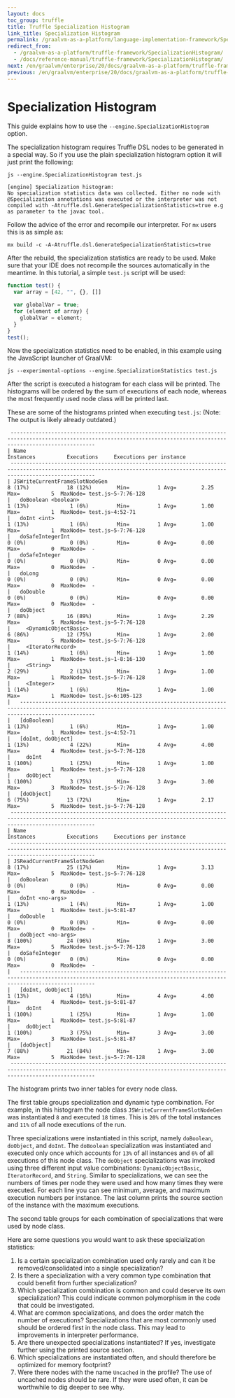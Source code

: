 ```yaml
---
layout: docs
toc_group: truffle
title: Truffle Specialization Histogram
link_title: Specialization Histogram
permalink: /graalvm-as-a-platform/language-implementation-framework/SpecializationHistogram/
redirect_from:
  - /graalvm-as-a-platform/truffle-framework/SpecializationHistogram/
  - /docs/reference-manual/truffle-framework/SpecializationHistogram/
next: /en/graalvm/enterprise/20/docs/graalvm-as-a-platform/truffle-framework/SpecializationTesting/
previous: /en/graalvm/enterprise/20/docs/graalvm-as-a-platform/truffle-framework/Options/
---
```

# Specialization Histogram

This guide explains how to use the `--engine.SpecializationHistogram` option.

The specialization histogram requires Truffle DSL nodes to be generated in a special way.
So if you use the plain specialization histogram option it will just print the following:

```shell
js --engine.SpecializationHistogram test.js

[engine] Specialization histogram:
No specialization statistics data was collected. Either no node with @Specialization annotations was executed or the interpreter was not compiled with -Atruffle.dsl.GenerateSpecializationStatistics=true e.g as parameter to the javac tool.
```
Follow the advice of the error and recompile our interpreter.
For `mx` users this is as simple as:

```shell
mx build -c -A-Atruffle.dsl.GenerateSpecializationStatistics=true
```

After the rebuild, the specialization statistics are ready to be used.
Make sure that your IDE does not recompile the sources automatically in the meantime.
In this tutorial, a simple `test.js` script will be used:

```js
function test() {
  var array = [42, "", {}, []]

  var globalVar = true;
  for (element of array) {
    globalVar = element;
  }
}
test();
```

Now the specialization statistics need to be enabled, in this example using the JavaScript launcher of GraalVM:

```shell
js --experimental-options --engine.SpecializationStatistics test.js
```

After the script is executed a histogram for each class will be printed.
The histograms will be ordered by the sum of executions of each node, whereas the most frequently used node class will be printed last.

These are some of the histograms printed when executing `test.js`:
(Note: The output is likely already outdated.)

```shell
 -----------------------------------------------------------------------------------------------------------------------------------------------------------------------
| Name                                                                         Instances          Executions     Executions per instance
 -----------------------------------------------------------------------------------------------------------------------------------------------------------------------
| JSWriteCurrentFrameSlotNodeGen                                               8 (17%)            18 (12%)        Min=         1 Avg=        2.25 Max=          5  MaxNode= test.js~5-7:76-128
|   doBoolean <boolean>                                                          1 (13%)             1 (6%)         Min=         1 Avg=        1.00 Max=          1  MaxNode= test.js~4:52-71
|   doInt <int>                                                                  1 (13%)             1 (6%)         Min=         1 Avg=        1.00 Max=          1  MaxNode= test.js~5-7:76-128
|   doSafeIntegerInt                                                             0 (0%)              0 (0%)         Min=         0 Avg=        0.00 Max=          0  MaxNode=  -
|   doSafeInteger                                                                0 (0%)              0 (0%)         Min=         0 Avg=        0.00 Max=          0  MaxNode=  -
|   doLong                                                                       0 (0%)              0 (0%)         Min=         0 Avg=        0.00 Max=          0  MaxNode=  -
|   doDouble                                                                     0 (0%)              0 (0%)         Min=         0 Avg=        0.00 Max=          0  MaxNode=  -
|   doObject                                                                     7 (88%)            16 (89%)        Min=         1 Avg=        2.29 Max=          5  MaxNode= test.js~5-7:76-128
|     <DynamicObjectBasic>                                                         6 (86%)            12 (75%)        Min=         1 Avg=        2.00 Max=          5  MaxNode= test.js~5-7:76-128
|     <IteratorRecord>                                                             1 (14%)             1 (6%)         Min=         1 Avg=        1.00 Max=          1  MaxNode= test.js~1-8:16-130
|     <String>                                                                     2 (29%)             2 (13%)        Min=         1 Avg=        1.00 Max=          1  MaxNode= test.js~5-7:76-128
|     <Integer>                                                                    1 (14%)             1 (6%)         Min=         1 Avg=        1.00 Max=          1  MaxNode= test.js~6:105-123
|   --------------------------------------------------------------------------------------------------------------------------------------------------------------------
|   [doBoolean]                                                                  1 (13%)             1 (6%)         Min=         1 Avg=        1.00 Max=          1  MaxNode= test.js~4:52-71
|   [doInt, doObject]                                                            1 (13%)             4 (22%)        Min=         4 Avg=        4.00 Max=          4  MaxNode= test.js~5-7:76-128
|     doInt                                                                        1 (100%)            1 (25%)        Min=         1 Avg=        1.00 Max=          1  MaxNode= test.js~5-7:76-128
|     doObject                                                                     1 (100%)            3 (75%)        Min=         3 Avg=        3.00 Max=          3  MaxNode= test.js~5-7:76-128
|   [doObject]                                                                   6 (75%)            13 (72%)        Min=         1 Avg=        2.17 Max=          5  MaxNode= test.js~5-7:76-128
 -----------------------------------------------------------------------------------------------------------------------------------------------------------------------
| Name                                                                         Instances          Executions     Executions per instance
 -----------------------------------------------------------------------------------------------------------------------------------------------------------------------
| JSReadCurrentFrameSlotNodeGen                                                8 (17%)            25 (17%)        Min=         1 Avg=        3.13 Max=          5  MaxNode= test.js~5-7:76-128
|   doBoolean                                                                    0 (0%)              0 (0%)         Min=         0 Avg=        0.00 Max=          0  MaxNode=  -
|   doInt <no-args>                                                              1 (13%)             1 (4%)         Min=         1 Avg=        1.00 Max=          1  MaxNode= test.js~5:81-87
|   doDouble                                                                     0 (0%)              0 (0%)         Min=         0 Avg=        0.00 Max=          0  MaxNode=  -
|   doObject <no-args>                                                           8 (100%)           24 (96%)        Min=         1 Avg=        3.00 Max=          5  MaxNode= test.js~5-7:76-128
|   doSafeInteger                                                                0 (0%)              0 (0%)         Min=         0 Avg=        0.00 Max=          0  MaxNode=  -
|   --------------------------------------------------------------------------------------------------------------------------------------------------------------------
|   [doInt, doObject]                                                            1 (13%)             4 (16%)        Min=         4 Avg=        4.00 Max=          4  MaxNode= test.js~5:81-87
|     doInt                                                                        1 (100%)            1 (25%)        Min=         1 Avg=        1.00 Max=          1  MaxNode= test.js~5:81-87
|     doObject                                                                     1 (100%)            3 (75%)        Min=         3 Avg=        3.00 Max=          3  MaxNode= test.js~5:81-87
|   [doObject]                                                                   7 (88%)            21 (84%)        Min=         1 Avg=        3.00 Max=          5  MaxNode= test.js~5-7:76-128
 -----------------------------------------------------------------------------------------------------------------------------------------------------------------------
```

The histogram prints two inner tables for every node class.

The first table groups specialization and dynamic type combination.
For example, in this histogram the node class `JSWriteCurrentFrameSlotNodeGen` was instantiated `8` and executed `18` times.
This is `20%` of the total instances and `11%` of all node executions of the run.

Three specializations were instantiated in this script, namely `doBoolean`, `doObject`, and `doInt`.
The `doBoolean` specialization was instantiated and executed only once which accounts for `13%` of all instances and `6%` of all executions of this node class.
The `doObject` specializations was invoked using three different input value combinations: `DynamicObjectBasic`, `IteratorRecord`, and `String`.
Similar to specializations, we can see the numbers of times per node they were used and how many times they were executed.
For each line you can see minimum, average, and maximum execution numbers per instance.
The last column prints the source section of the instance with the maximum executions.

The second table groups for each combination of specializations that were used by node class.

Here are some questions you would want to ask these specialization statistics:

1. Is a certain specialization combination used only rarely and can it be removed/consolidated into a single specialization?
2. Is there a specialization with a very common type combination that could benefit from further specialization?
3. Which specialization combination is common and could deserve its own specialization? This could indicate common polymorphism in the code that could be investigated.
4. What are common specializations, and does the order match the number of executions? Specializations that are most commonly used should be ordered first in the node class. This may lead to improvements in interpreter performance.
5. Are there unexpected specializations instantiated? If yes, investigate further using the printed source section.
6. Which specializations are instantiated often, and should therefore be optimized for memory footprint?
7. Were there nodes with the name `Uncached` in the profile? The use of uncached nodes should be rare. If they were used often, it can be worthwhile to dig deeper to see why.
